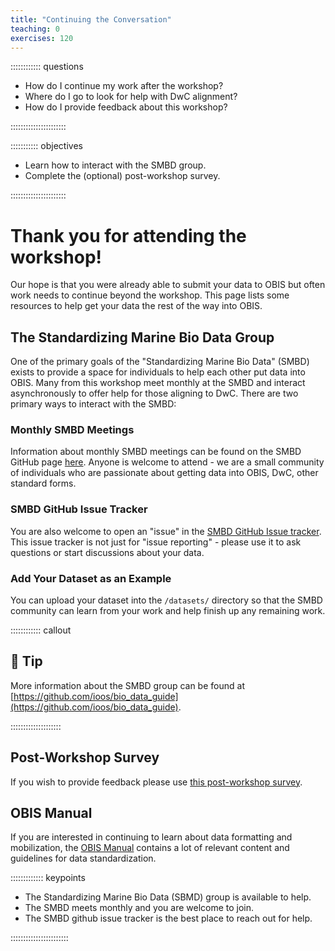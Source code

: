 ```yaml
---
title: "Continuing the Conversation"
teaching: 0
exercises: 120
---
```


:::::::::::: questions

- How do I continue my work after the workshop?
- Where do I go to look for help with DwC alignment?
- How do I provide feedback about this workshop?

::::::::::::::::::::::

::::::::::: objectives

- Learn how to interact with the SMBD group.
- Complete the (optional) post-workshop survey.

::::::::::::::::::::::

# Thank you for attending the workshop!
Our hope is that you were already able to submit your data to OBIS but often work needs to continue beyond the workshop.
This page lists some resources to help get your data the rest of the way into OBIS.

## The Standardizing Marine Bio Data Group
One of the primary goals of the "Standardizing Marine Bio Data" (SMBD) exists to provide a space for individuals to help 
each other put data into OBIS. Many from this workshop meet monthly at the SMBD and interact asynchronously to offer 
help for those aligning to DwC. There are two primary ways to interact with the SMBD:

### Monthly SMBD Meetings
Information about monthly SMBD meetings can be found on the SMBD GitHub page 
[here](https://github.com/ioos/bio_data_guide#-how-to-participate). Anyone is welcome to attend - we are a small 
community of individuals who are passionate about getting data into OBIS, DwC, other standard forms.

### SMBD GitHub Issue Tracker
You are also welcome to open an "issue" in the 
[SMBD GitHub Issue tracker](https://github.com/ioos/bio_data_guide/issues).
This issue tracker is not just for "issue reporting" - please use it to ask questions or start discussions about your 
data. 

### Add Your Dataset as an Example
You can upload your dataset into the `/datasets/` directory so that the SMBD community can learn from your work and help 
finish up any remaining work. 

:::::::::::: callout

## :pushpin: Tip 

More information about the SMBD group can be found at 
[https://github.com/ioos/bio_data_guide](https://github.com/ioos/bio_data_guide).

::::::::::::::::::::


## Post-Workshop Survey
If you wish to provide feedback please use [this post-workshop survey](https://forms.gle/YfaJJDSNuJWofPjy6).

## OBIS Manual
If you are interested in continuing to learn about data formatting and mobilization, the 
[OBIS Manual](https://manual.obis.org/) contains a lot of relevant content and guidelines for data standardization.

::::::::::::: keypoints

- The Standardizing Marine Bio Data (SBMD) group is available to help.
- The SMBD meets monthly and you are welcome to join.
- The SMBD github issue tracker is the best place to reach out for help.

:::::::::::::::::::::::
